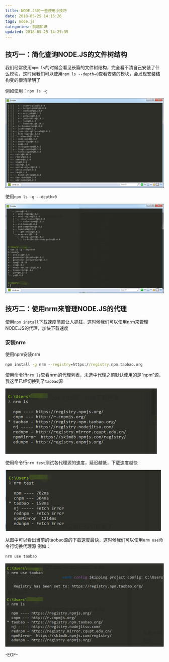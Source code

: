 ```yaml
---
title: NODE.JS的一些使用小技巧
date: 2018-05-25 14:15:26
tags: node.js
categories: 前端知识
updated: 2018-05-25 14:25:35
---
```


## 技巧一：简化查询NODE.JS的文件树结构

我们经常使用`npm ls`的时候会看见长篇的文件树结构，完全看不清自己安装了什么模块，这时候我们可以使用`npm ls --depth=0`查看安装的模块，会发现安装结构变的很清晰明了

例如使用：`npm ls -g`

<!-- more -->

![NODE.JS](NODE-JS的一些使用小技巧/1.png)

使用`npm ls -g --depth=0`

![NODE.JS](NODE-JS的一些使用小技巧/2.png)

## 技巧二：使用nrm来管理NODE.JS的代理

使用`npm install`下载速度简直让人抓狂，这时候我们可以使用nrm来管理NODE.JS的代理，加快下载速度

### 安装nrm

使用npm安装nrm
```cmd
npm install -g nrm --registry=https://registry.npm.taobao.org
```

使用命令行`nrm ls`查看nrm的代理列表，未选中代理之前默认使用的是“npm”源，我这里已经切换到了`taobao`源

![NODE.JS](NODE-JS的一些使用小技巧/3.png)

使用命令行`nrm test`测试各代理源的速度，延迟越低，下载速度越快

![NODE.JS](NODE-JS的一些使用小技巧/4.png)

从图中可以看出当前的taobao源的下载速度最快，这时候我们可以使用`nrm use`命令行切换代理源
例如：
```cmd
nrm use taobao
```

![NODE.JS](NODE-JS的一些使用小技巧/5.png)

-EOF-
